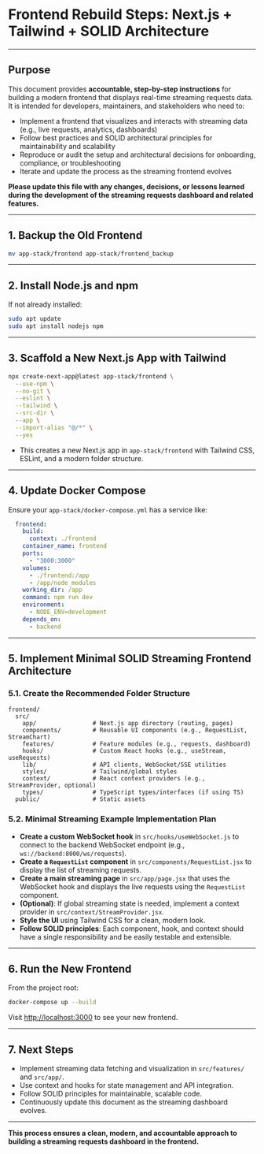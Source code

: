 # Frontend Rebuild Steps: Next.js + Tailwind + SOLID Architecture

---

## Purpose

This document provides **accountable, step-by-step instructions** for building a modern frontend that displays real-time streaming requests data. It is intended for developers, maintainers, and stakeholders who need to:
- Implement a frontend that visualizes and interacts with streaming data (e.g., live requests, analytics, dashboards)
- Follow best practices and SOLID architectural principles for maintainability and scalability
- Reproduce or audit the setup and architectural decisions for onboarding, compliance, or troubleshooting
- Iterate and update the process as the streaming frontend evolves

**Please update this file with any changes, decisions, or lessons learned during the development of the streaming requests dashboard and related features.**

---

## 1. **Backup the Old Frontend**

```bash
mv app-stack/frontend app-stack/frontend_backup
```

---

## 2. **Install Node.js and npm**
If not already installed:
```bash
sudo apt update
sudo apt install nodejs npm
```

---

## 3. **Scaffold a New Next.js App with Tailwind**

```bash
npx create-next-app@latest app-stack/frontend \
  --use-npm \
  --no-git \
  --eslint \
  --tailwind \
  --src-dir \
  --app \
  --import-alias "@/*" \
  --yes
```

- This creates a new Next.js app in `app-stack/frontend` with Tailwind CSS, ESLint, and a modern folder structure.

---

## 4. **Update Docker Compose**

Ensure your `app-stack/docker-compose.yml` has a service like:

```yaml
  frontend:
    build:
      context: ./frontend
    container_name: frontend
    ports:
      - "3000:3000"
    volumes:
      - ./frontend:/app
      - /app/node_modules
    working_dir: /app
    command: npm run dev
    environment:
      - NODE_ENV=development
    depends_on:
      - backend
```

---

## 5. **Implement Minimal SOLID Streaming Frontend Architecture**

### 5.1. **Create the Recommended Folder Structure**

```
frontend/
  src/
    app/                # Next.js app directory (routing, pages)
    components/         # Reusable UI components (e.g., RequestList, StreamChart)
    features/           # Feature modules (e.g., requests, dashboard)
    hooks/              # Custom React hooks (e.g., useStream, useRequests)
    lib/                # API clients, WebSocket/SSE utilities
    styles/             # Tailwind/global styles
    context/            # React context providers (e.g., StreamProvider, optional)
    types/              # TypeScript types/interfaces (if using TS)
  public/               # Static assets
```

### 5.2. **Minimal Streaming Example Implementation Plan**

- **Create a custom WebSocket hook** in `src/hooks/useWebSocket.js` to connect to the backend WebSocket endpoint (e.g., `ws://backend:8000/ws/requests`).
- **Create a `RequestList` component** in `src/components/RequestList.jsx` to display the list of streaming requests.
- **Create a main streaming page** in `src/app/page.jsx` that uses the WebSocket hook and displays the live requests using the `RequestList` component.
- **(Optional)**: If global streaming state is needed, implement a context provider in `src/context/StreamProvider.jsx`.
- **Style the UI** using Tailwind CSS for a clean, modern look.
- **Follow SOLID principles**: Each component, hook, and context should have a single responsibility and be easily testable and extensible.

---

## 6. **Run the New Frontend**

From the project root:
```bash
docker-compose up --build
```

Visit [http://localhost:3000](http://localhost:3000) to see your new frontend.

---

## 7. **Next Steps**
- Implement streaming data fetching and visualization in `src/features/` and `src/app/`.
- Use context and hooks for state management and API integration.
- Follow SOLID principles for maintainable, scalable code.
- Continuously update this document as the streaming dashboard evolves.

---

**This process ensures a clean, modern, and accountable approach to building a streaming requests dashboard in the frontend.** 